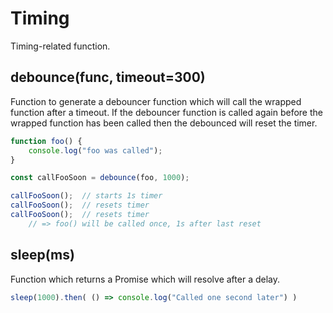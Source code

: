 # Timing

Timing-related function.

## debounce(func, timeout=300)

Function to generate a debouncer function which will call the wrapped function after
a timeout.  If the debouncer function is called again before the wrapped function has
been called then the debounced will reset the timer.

```js
function foo() {
    console.log("foo was called");
}

const callFooSoon = debounce(foo, 1000);

callFooSoon();  // starts 1s timer
callFooSoon();  // resets timer
callFooSoon();  // resets timer
    // => foo() will be called once, 1s after last reset
```

## sleep(ms)

Function which returns a Promise which will resolve after a delay.

```js
sleep(1000).then( () => console.log("Called one second later") )
```

